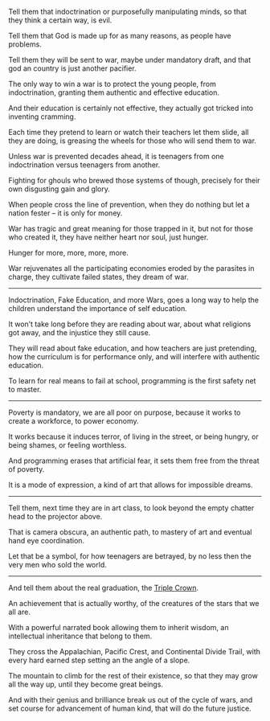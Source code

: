 Tell them that indoctrination or purposefully manipulating minds,
so that they think a certain way, is evil.

Tell them that God is made up for as many reasons,
as people have problems.

Tell them they will be sent to war, maybe under mandatory draft,
and that god an country is just another pacifier.

The only way to win a war is to protect the young people,
from indoctrination, granting them authentic and effective education.

And their education is certainly not effective,
they actually got tricked into inventing cramming.

Each time they pretend to learn or watch their teachers let them slide,
all they are doing, is greasing the wheels for those who will send them to war.

Unless war is prevented decades ahead,
it is teenagers from one indoctrination versus teenagers from another.

Fighting for ghouls who brewed those systems of though,
precisely for their own disgusting gain and glory.

When people cross the line of prevention,
when they do nothing but let a nation fester – it is only for money.

War has tragic and great meaning for those trapped in it,
but not for those who created it, they have neither heart nor soul, just hunger.

Hunger for more,
more, more, more.

War rejuvenates all the participating economies eroded by the parasites in charge,
they cultivate failed states, they dream of war.

---

Indoctrination, Fake Education, and more Wars,
goes a long way to help the children understand the importance of self education.

It won’t take long before they are reading about war,
about what religions got away, and the injustice they still cause.

They will read about fake education, and how teachers are just pretending,
how the curriculum is for performance only, and will interfere with authentic education.

To learn for real means to fail at school,
programming is the first safety net to master.

---

Poverty is mandatory, we are all poor on purpose,
because it works to create a workforce, to power economy.

It works because it induces terror,
of living in the street, or being hungry, or being shames, or feeling worthless.

And programming erases that artificial fear,
it sets them free from the threat of poverty.

It is a mode of expression,
a kind of art that allows for impossible dreams.

---

Tell them, next time they are in art class,
to look beyond the empty chatter head to the projector above.

That is camera obscura, an authentic path,
to mastery of art and eventual hand eye coordination.

Let that be a symbol, for how teenagers are betrayed,
by no less then the very men who sold the world.


---

And tell them about the real graduation,
the [Triple Crown][1].

An achievement that is actually worthy,
of the creatures of the stars that we all are.

With a powerful narrated book allowing them to inherit wisdom,
an intellectual inheritance that belong to them.

They cross the Appalachian, Pacific Crest, and Continental Divide Trail,
with every hard earned step setting an the angle of a slope.

The mountain to climb for the rest of their existence,
so that they may grow all the way up, until they become great beings.

And with their genius and brilliance break us out of the cycle of wars,
and set course for advancement of human kind, that will do the future justice.

[1]: https://www.youtube.com/watch?v=EzXP5PjRHjM&list=PLXiz2lWve6AJrEVuAjfL4eaBDEMfdbKa6
